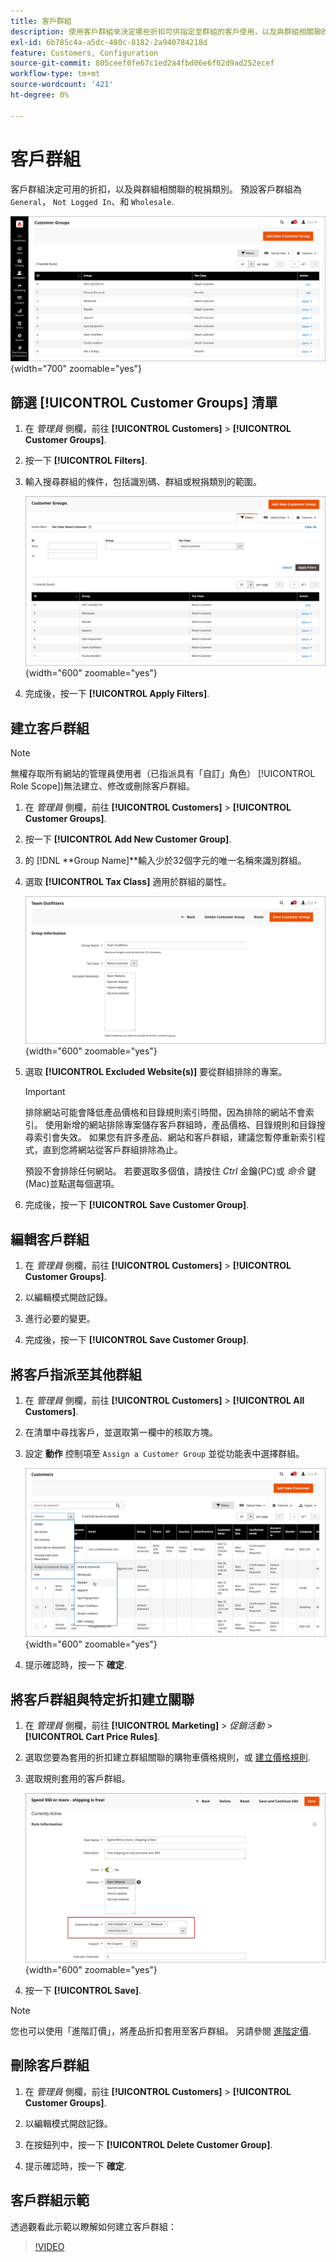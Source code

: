 ```yaml
---
title: 客戶群組
description: 使用客戶群組來決定哪些折扣可供指定至群組的客戶使用，以及與群組相關聯的稅捐類別。
exl-id: 6b785c4a-a5dc-480c-8182-2a940784218d
feature: Customers, Configuration
source-git-commit: 805ceef0fe67c1ed2a4fbd06e6f02d9ad252ecef
workflow-type: tm+mt
source-wordcount: '421'
ht-degree: 0%

---
```


# 客戶群組

客戶群組決定可用的折扣，以及與群組相關聯的稅捐類別。 預設客戶群組為 `General`， `Not Logged In`、和 `Wholesale`.

![客戶群組](assets/customer-groups.png){width="700" zoomable="yes"}

## 篩選 [!UICONTROL Customer Groups] 清單

1. 在 _管理員_ 側欄，前往 **[!UICONTROL Customers]** > **[!UICONTROL Customer Groups]**.

1. 按一下 **[!UICONTROL Filters]**.

1. 輸入搜尋群組的條件，包括識別碼、群組或稅捐類別的範圍。

   ![篩選選項](assets/groups-filters.png){width="600" zoomable="yes"}

1. 完成後，按一下 **[!UICONTROL Apply Filters]**.

## 建立客戶群組

>[!NOTE]
>
>無權存取所有網站的管理員使用者（已指派具有「自訂」角色） [!UICONTROL Role Scope])無法建立、修改或刪除客戶群組。

1. 在 _管理員_ 側欄，前往 **[!UICONTROL Customers]** > **[!UICONTROL Customer Groups]**.

1. 按一下 **[!UICONTROL Add New Customer Group]**.

1. 的 [!DNL **Group Name]**輸入少於32個字元的唯一名稱來識別群組。

1. 選取 **[!UICONTROL Tax Class]** 適用於群組的屬性。

   ![群組資訊](assets/group-information.png){width="600" zoomable="yes"}

1. 選取 **[!UICONTROL Excluded Website(s)]** 要從群組排除的專案。

   >[!IMPORTANT]
   >
   >排除網站可能會降低產品價格和目錄規則索引時間，因為排除的網站不會索引。 使用新增的網站排除專案儲存客戶群組時，產品價格、目錄規則和目錄搜尋索引會失效。 如果您有許多產品、網站和客戶群組，建議您暫停重新索引程式，直到您將網站從客戶群組排除為止。

   預設不會排除任何網站。 若要選取多個值，請按住 _Ctrl_ 金鑰(PC)或 _命令_ 鍵(Mac)並點選每個選項。

1. 完成後，按一下 **[!UICONTROL Save Customer Group]**.

## 編輯客戶群組

1. 在 _管理員_ 側欄，前往 **[!UICONTROL Customers]** > **[!UICONTROL Customer Groups]**.

1. 以編輯模式開啟記錄。

1. 進行必要的變更。

1. 完成後，按一下 **[!UICONTROL Save Customer Group]**.

## 將客戶指派至其他群組

1. 在 _管理員_ 側欄，前往 **[!UICONTROL Customers]** > **[!UICONTROL All Customers]**.

1. 在清單中尋找客戶，並選取第一欄中的核取方塊。

1. 設定 **動作** 控制項至 `Assign a Customer Group` 並從功能表中選擇群組。

   ![指定客戶群組](assets/group-assign.png){width="600" zoomable="yes"}

1. 提示確認時，按一下 **確定**.

## 將客戶群組與特定折扣建立關聯

1. 在 _管理員_ 側欄，前往 **[!UICONTROL Marketing]** > _促銷活動_ > **[!UICONTROL Cart Price Rules]**.

1. 選取您要為套用的折扣建立群組關聯的購物車價格規則，或 [建立價格規則](../merchandising-promotions/price-rules-catalog.md).

1. 選取規則套用的客戶群組。

   ![客戶群組至特定折扣](assets/group-discount.png){width="600" zoomable="yes"}

1. 按一下 **[!UICONTROL Save]**.

>[!NOTE]
>
> 您也可以使用「進階訂價」，將產品折扣套用至客戶群組。 另請參閱 [進階定價](../catalog/product-price-group.md).

## 刪除客戶群組

1. 在 _管理員_ 側欄，前往 **[!UICONTROL Customers]** > **[!UICONTROL Customer Groups]**.

1. 以編輯模式開啟記錄。

1. 在按鈕列中，按一下 **[!UICONTROL Delete Customer Group]**.

1. 提示確認時，按一下 **確定**.

## 客戶群組示範

透過觀看此示範以瞭解如何建立客戶群組：

>[!VIDEO](https://video.tv.adobe.com/v/343660/?quality=12)
